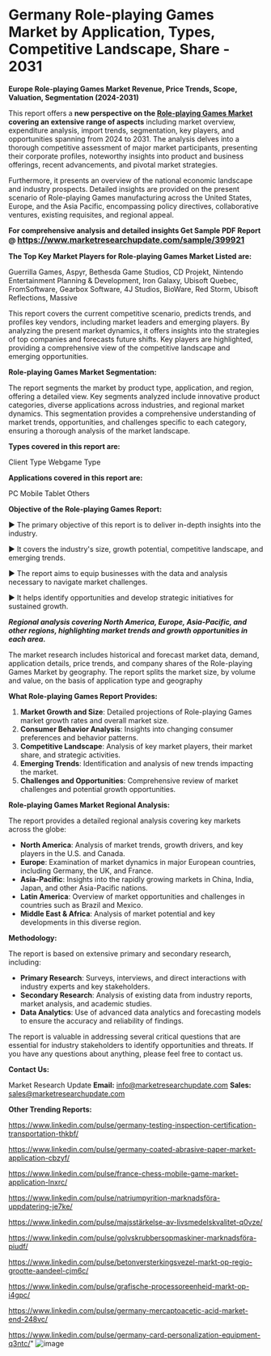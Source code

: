 # Germany Role-playing Games Market by Application, Types, Competitive Landscape, Share - 2031

<strong>Europe Role-playing Games Market Revenue, Price Trends, Scope, Valuation, Segmentation (2024-2031)</strong>

This report offers a <strong>new perspective on the <a href=https://www.marketresearchupdate.com/sample/399921>Role-playing Games Market</a> covering an extensive range of aspects</strong> including market overview, expenditure analysis, import trends, segmentation, key players, and opportunities spanning from 2024 to 2031. The analysis delves into a thorough competitive assessment of major market participants, presenting their corporate profiles, noteworthy insights into product and business offerings, recent advancements, and pivotal market strategies.

Furthermore, it presents an overview of the national economic landscape and industry prospects. Detailed insights are provided on the present scenario of Role-playing Games manufacturing across the United States, Europe, and the Asia Pacific, encompassing policy directives, collaborative ventures, existing requisites, and regional appeal.

<strong>For comprehensive analysis and detailed insights Get Sample PDF Report @ <a href=https://www.marketresearchupdate.com/sample/399921><font size=3 color=#0000ff>https://www.marketresearchupdate.com/sample/399921</font></a></strong>

<strong>The Top Key Market Players for Role-playing Games Market Listed are:</strong>

Guerrilla Games, Aspyr, Bethesda Game Studios, CD Projekt, Nintendo Entertainment Planning & Development, Iron Galaxy, Ubisoft Quebec, FromSoftware, Gearbox Software, 4J Studios, BioWare, Red Storm, Ubisoft Reflections, Massive

This report covers the current competitive scenario, predicts trends, and profiles key vendors, including market leaders and emerging players. By analyzing the present market dynamics, it offers insights into the strategies of top companies and forecasts future shifts. Key players are highlighted, providing a comprehensive view of the competitive landscape and emerging opportunities.

<strong>Role-playing Games Market Segmentation:</strong>

The report segments the market by product type, application, and region, offering a detailed view. Key segments analyzed include innovative product categories, diverse applications across industries, and regional market dynamics. This segmentation provides a comprehensive understanding of market trends, opportunities, and challenges specific to each category, ensuring a thorough analysis of the market landscape.

<strong>Types covered in this report are:</strong>

Client Type
Webgame Type

<strong>Applications covered in this report are:</strong>

PC
Mobile
Tablet
Others

<strong>Objective of the Role-playing Games Report:</strong>

▶ The primary objective of this report is to deliver in-depth insights into the industry.

▶ It covers the industry's size, growth potential, competitive landscape, and emerging trends.

▶ The report aims to equip businesses with the data and analysis necessary to navigate market challenges.

▶ It helps identify opportunities and develop strategic initiatives for sustained growth.

<strong><em>Regional analysis covering North America, Europe, Asia-Pacific, and other regions, highlighting market trends and growth opportunities in each area.</em></strong>

The market research includes historical and forecast market data, demand, application details, price trends, and company shares of the Role-playing Games Market by geography. The report splits the market size, by volume and value, on the basis of application type and geography

<strong>What Role-playing Games Report Provides:</strong>
<ol>
  <li><strong>Market Growth and Size</strong>: Detailed projections of Role-playing Games market growth rates and overall market size.</li>
  <li><strong>Consumer Behavior Analysis</strong>: Insights into changing consumer preferences and behavior patterns.</li>
  <li><strong>Competitive Landscape</strong>: Analysis of key market players, their market share, and strategic activities.</li>
  <li><strong>Emerging Trends</strong>: Identification and analysis of new trends impacting the market.</li>
  <li><strong>Challenges and Opportunities</strong>: Comprehensive review of market challenges and potential growth opportunities.</li>
</ol>

<strong>Role-playing Games Market Regional Analysis:</strong>

The report provides a detailed regional analysis covering key markets across the globe:
<ul>
  <li><strong>North America</strong>: Analysis of market trends, growth drivers, and key players in the U.S. and Canada.</li>
  <li><strong>Europe</strong>: Examination of market dynamics in major European countries, including Germany, the UK, and France.</li>
  <li><strong>Asia-Pacific</strong>: Insights into the rapidly growing markets in China, India, Japan, and other Asia-Pacific nations.</li>
  <li><strong>Latin America</strong>: Overview of market opportunities and challenges in countries such as Brazil and Mexico.</li>
  <li><strong>Middle East &amp; Africa</strong>: Analysis of market potential and key developments in this diverse region.</li>
</ul>

<strong>Methodology:</strong>

The report is based on extensive primary and secondary research, including:
<ul>
  <li><strong>Primary Research</strong>: Surveys, interviews, and direct interactions with industry experts and key stakeholders.</li>
  <li><strong>Secondary Research</strong>: Analysis of existing data from industry reports, market analysis, and academic studies.</li>
  <li><strong>Data Analytics</strong>: Use of advanced data analytics and forecasting models to ensure the accuracy and reliability of findings.</li>
</ul>
The report is valuable in addressing several critical questions that are essential for industry stakeholders to identify opportunities and threats. If you have any questions about anything, please feel free to contact us.

<strong>Contact Us:</strong>

Market Research Update
<strong>Email:</strong> info@marketresearchupdate.com
<strong>Sales:</strong> sales@marketresearchupdate.com

<strong>Other Trending Reports:</strong>

<a href=https://www.linkedin.com/pulse/germany-testing-inspection-certification-transportation-thkbf/>https://www.linkedin.com/pulse/germany-testing-inspection-certification-transportation-thkbf/</a>

<a href=https://www.linkedin.com/pulse/germany-coated-abrasive-paper-market-application-cbzyf/>https://www.linkedin.com/pulse/germany-coated-abrasive-paper-market-application-cbzyf/</a>

<a href=https://www.linkedin.com/pulse/france-chess-mobile-game-market-application-lnxrc/>https://www.linkedin.com/pulse/france-chess-mobile-game-market-application-lnxrc/</a>

<a href=https://www.linkedin.com/pulse/natriumpyrition-marknadsföra-uppdatering-je7ke/>https://www.linkedin.com/pulse/natriumpyrition-marknadsföra-uppdatering-je7ke/</a>

<a href=https://www.linkedin.com/pulse/majsstärkelse-av-livsmedelskvalitet-q0vze/>https://www.linkedin.com/pulse/majsstärkelse-av-livsmedelskvalitet-q0vze/</a>

<a href=https://www.linkedin.com/pulse/golvskrubbersopmaskiner-marknadsföra-piudf/>https://www.linkedin.com/pulse/golvskrubbersopmaskiner-marknadsföra-piudf/</a>

<a href=https://www.linkedin.com/pulse/betonversterkingsvezel-markt-op-regio-grootte-aandeel-cjm6c/>https://www.linkedin.com/pulse/betonversterkingsvezel-markt-op-regio-grootte-aandeel-cjm6c/</a>

<a href=https://www.linkedin.com/pulse/grafische-processoreenheid-markt-op-i4gpc/>https://www.linkedin.com/pulse/grafische-processoreenheid-markt-op-i4gpc/</a>

<a href=https://www.linkedin.com/pulse/germany-mercaptoacetic-acid-market-end-248vc/>https://www.linkedin.com/pulse/germany-mercaptoacetic-acid-market-end-248vc/</a>

<a href=https://www.linkedin.com/pulse/germany-card-personalization-equipment-q3ntc/>https://www.linkedin.com/pulse/germany-card-personalization-equipment-q3ntc/</a>"
![image](https://github.com/user-attachments/assets/fd0122a9-3b6a-4fa3-8e0e-30266538874d)
